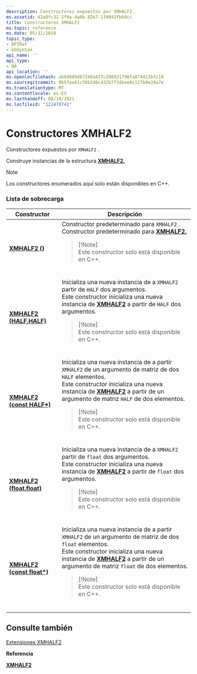 ```yaml
---
description: Constructores expuestos por XMHALF2.
ms.assetid: 42a8fc31-2f0a-4a6b-82e7-1f0043fb69cc
title: Constructores XMHALF2
ms.topic: reference
ms.date: 05/31/2018
topic_type:
- APIRef
- kbSyntax
api_name: ''
api_type:
- NA
api_location: ''
ms.openlocfilehash: ab8d809d67248a437c208921798fa874413bfc10
ms.sourcegitcommit: 9b5faa61c38b2d0c432b7f2dbee8c127b0e28a7e
ms.translationtype: MT
ms.contentlocale: es-ES
ms.lasthandoff: 08/19/2021
ms.locfileid: "122478741"
---
```

# <a name="xmhalf2-constructors"></a>Constructores XMHALF2

Constructores expuestos por `XMHALF2` .

Construye instancias de la estructura [**XMHALF2.**](/windows/desktop/api/DirectXPackedVector/ns-directxpackedvector-xmhalf2)

> [!Note]  
> Los constructores enumerados aquí solo están disponibles en C++.

 

### <a name="overload-list"></a>Lista de sobrecarga




| Constructor | Descripción | 
|-------------|-------------|
| <a href="/windows/desktop/api/directxpackedvector/nf-directxpackedvector-xmhalf2-xmhalf2(constfloat)"><strong>XMHALF2 ()</strong></a> | Constructor predeterminado para <code>XMHALF2</code> . <br /> Constructor predeterminado para <a href="/windows/desktop/api/DirectXPackedVector/ns-directxpackedvector-xmhalf2"><strong>XMHALF2.</strong></a> <br /><blockquote>[!Note]<br />Este constructor solo está disponible en C++.</blockquote><br /> | 
| <a href="/windows/desktop/api/directxpackedvector/nf-directxpackedvector-xmhalf2-xmhalf2(half_half)"><strong>XMHALF2 (HALF,HALF)</strong></a> | Inicializa una nueva instancia de a <code>XMHALF2</code> partir de <code>HALF</code> dos argumentos.<br /> Este constructor inicializa una nueva instancia de <a href="/windows/desktop/api/DirectXPackedVector/ns-directxpackedvector-xmhalf2"><strong>XMHALF2</strong></a> a partir de <code>HALF</code> dos argumentos.<br /><blockquote>[!Note]<br />Este constructor solo está disponible en C++.</blockquote><br /> | 
| <a href="/windows/desktop/api/directxpackedvector/nf-directxpackedvector-xmhalf2-xmhalf2(consthalf)"><strong>XMHALF2 (const HALF*)</strong></a> | Inicializa una nueva instancia de a partir <code>XMHALF2</code> de un argumento de matriz de dos <code>HALF</code> elementos. <br /> Este constructor inicializa una nueva instancia de <a href="/windows/desktop/api/DirectXPackedVector/ns-directxpackedvector-xmhalf2"><strong>XMHALF2</strong></a> a partir de un argumento de matriz <code>HALF</code> de dos elementos. <br /><blockquote>[!Note]<br />Este constructor solo está disponible en C++.</blockquote><br /> | 
| <a href="/windows/desktop/api/directxpackedvector/nf-directxpackedvector-xmhalf2-xmhalf2(float_float)"><strong>XMHALF2 (float,float)</strong></a> | Inicializa una nueva instancia de a <code>XMHALF2</code> partir de <code>float</code> dos argumentos. <br /> Este constructor inicializa una nueva instancia de <a href="/windows/desktop/api/DirectXPackedVector/ns-directxpackedvector-xmhalf2"><strong>XMHALF2</strong></a> a partir de <code>float</code> dos argumentos. <br /><blockquote>[!Note]<br />Este constructor solo está disponible en C++.</blockquote><br /> | 
| <a href="/windows/desktop/api/directxpackedvector/nf-directxpackedvector-xmhalf2-xmhalf2(constfloat)"><strong>XMHALF2 (const float*)</strong></a> | Inicializa una nueva instancia de a partir <code>XMHALF2</code> de un argumento de matriz de dos <code>float</code> elementos. <br /> Este constructor inicializa una nueva instancia de <a href="/windows/desktop/api/DirectXPackedVector/ns-directxpackedvector-xmhalf2"><strong>XMHALF2</strong></a> a partir de un argumento de matriz <code>float</code> de dos elementos. <br /><blockquote>[!Note]<br />Este constructor solo está disponible en C++.</blockquote><br /> | 




## <a name="see-also"></a>Consulte también

<dl> <dt>

[Extensiones XMHALF2](ovw-xmhalf2-extensions.md)
</dt> <dt>

**Referencia**
</dt> <dt>

[**XMHALF2**](/windows/desktop/api/DirectXPackedVector/ns-directxpackedvector-xmhalf2)
</dt> </dl>

 

 
